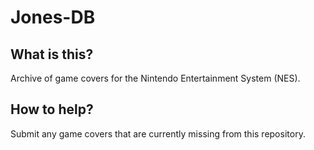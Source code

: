 # Jones-DB

## What is this?

Archive of game covers for the Nintendo Entertainment System (NES).

## How to help?

Submit any game covers that are currently missing from this repository.
